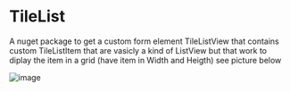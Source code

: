 # TileList

A nuget package to get a custom form element TileListView that contains custom TileListItem that are vasicly a kind of ListView but that work to diplay the item in a grid (have item in Width and Heigth) see picture below

![image](https://github.com/TopDeveloper29/TileList/assets/141742981/6110591e-c556-4c40-bdfe-f67739ad5441)
